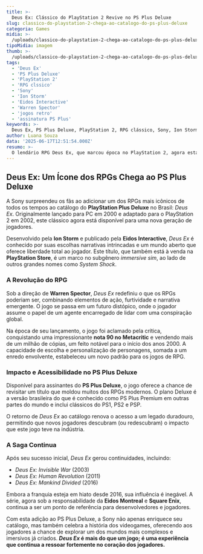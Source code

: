```yaml
---
title: >-
  Deus Ex: Clássico do PlayStation 2 Revive no PS Plus Deluxe
slug: classico-do-playstation-2-chega-ao-catalogo-do-ps-plus-deluxe
categoria: Games
midia: >-
  /uploads/classico-do-playstation-2-chega-ao-catalogo-do-ps-plus-deluxe-thumb.jpg
tipoMidia: imagem
thumb: >-
  /uploads/classico-do-playstation-2-chega-ao-catalogo-do-ps-plus-deluxe-thumb.jpg
tags:
  - 'Deus Ex'
  - 'PS Plus Deluxe'
  - 'PlayStation 2'
  - 'RPG clssico'
  - 'Sony'
  - 'Ion Storm'
  - 'Eidos Interactive'
  - 'Warren Spector'
  - 'jogos retro'
  - 'assinatura PS Plus'
keywords: >-
  Deus Ex, PS Plus Deluxe, PlayStation 2, RPG clássico, Sony, Ion Storm, Eidos Interactive, Warren Spector, jogos retro, assinatura PS Plus
author: Luana Souza
data: '2025-06-17T12:51:54.000Z'
resumo: >-
  O lendário RPG Deus Ex, que marcou época no PlayStation 2, agora está disponível para assinantes do PS Plus Deluxe no Brasil, proporcionando uma nova oportunidade para os fãs mergulharem em sua narrativa cativante.
---
```


## Deus Ex: Um Ícone dos RPGs Chega ao PS Plus Deluxe

A Sony surpreendeu os fãs ao adicionar um dos RPGs mais icônicos de todos os tempos ao catálogo do **PlayStation Plus Deluxe** no Brasil: _Deus Ex_. Originalmente lançado para PC em 2000 e adaptado para o PlayStation 2 em 2002, este clássico agora está disponível para uma nova geração de jogadores.

Desenvolvido pela **Ion Storm** e publicado pela **Eidos Interactive**, _Deus Ex_ é conhecido por suas escolhas narrativas intrincadas e um mundo aberto que oferece liberdade total ao jogador. Este título, que também está à venda na **PlayStation Store**, é um marco no subgênero _immersive sim_, ao lado de outros grandes nomes como _System Shock_.

### A Revolução do RPG

Sob a direção de **Warren Spector**, _Deus Ex_ redefiniu o que os RPGs poderiam ser, combinando elementos de ação, furtividade e narrativa emergente. O jogo se passa em um futuro distópico, onde o jogador assume o papel de um agente encarregado de lidar com uma conspiração global. 

Na época de seu lançamento, o jogo foi aclamado pela crítica, conquistando uma impressionante **nota 90 no Metacritic** e vendendo mais de um milhão de cópias, um feito notável para o início dos anos 2000. A capacidade de escolha e personalização de personagens, somada a um enredo envolvente, estabeleceu um novo padrão para os jogos de RPG.

### Impacto e Acessibilidade no PS Plus Deluxe

Disponível para assinantes do **PS Plus Deluxe**, o jogo oferece a chance de revisitar um título que moldou muitos dos RPGs modernos. O plano Deluxe é a versão brasileira do que é conhecido como PS Plus Premium em outras partes do mundo e inclui clássicos do PS1, PS2 e PSP.

O retorno de _Deus Ex_ ao catálogo renova o acesso a um legado duradouro, permitindo que novos jogadores descubram (ou redescubram) o impacto que este jogo teve na indústria.

### A Saga Continua

Após seu sucesso inicial, _Deus Ex_ gerou continuidades, incluindo:

- _Deus Ex: Invisible War_ (2003)
- _Deus Ex: Human Revolution_ (2011)
- _Deus Ex: Mankind Divided_ (2016)

Embora a franquia esteja em hiato desde 2016, sua influência é inegável. A série, agora sob a responsabilidade da **Eidos Montreal** e **Square Enix**, continua a ser um ponto de referência para desenvolvedores e jogadores.

Com esta adição ao PS Plus Deluxe, a Sony não apenas enriquece seu catálogo, mas também celebra a história dos videogames, oferecendo aos jogadores a chance de explorar um dos mundos mais complexos e imersivos já criados. **_Deus Ex_ é mais do que um jogo; é uma experiência que continua a ressoar fortemente no coração dos jogadores.**
